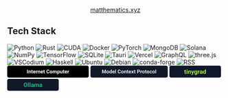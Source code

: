 <div align="center">

<p><a href="https://matthematics.xyz" target="_blank" rel="noopener noreferrer">matthematics.xyz</a></p>

</div>

## Tech Stack

![Python](https://img.shields.io/badge/Python-3776AB?logo=python&logoColor=white)
![Rust](https://img.shields.io/badge/Rust-000000?logo=rust&logoColor=white)
![CUDA](https://img.shields.io/badge/CUDA-76B900?logo=nvidia&logoColor=white)
![Docker](https://img.shields.io/badge/Docker-2496ED?logo=docker&logoColor=white)
![PyTorch](https://img.shields.io/badge/PyTorch-EE4C2C?logo=pytorch&logoColor=white)
![MongoDB](https://img.shields.io/badge/MongoDB-47A248?logo=mongodb&logoColor=white)
![Solana](https://img.shields.io/badge/Solana-00FFA3?logo=solana&logoColor=000)
![NumPy](https://img.shields.io/badge/NumPy-013243?logo=numpy&logoColor=white)
![TensorFlow](https://img.shields.io/badge/TensorFlow-FF6F00?logo=tensorflow&logoColor=white)
![SQLite](https://img.shields.io/badge/SQLite-003B57?logo=sqlite&logoColor=white)
![Tauri](https://img.shields.io/badge/Tauri-24C8DB?logo=tauri&logoColor=000)
![Vercel](https://img.shields.io/badge/Vercel-000000?logo=vercel&logoColor=white)
![GraphQL](https://img.shields.io/badge/GraphQL-E10098?logo=graphql&logoColor=white)
![three.js](https://img.shields.io/badge/three.js-000000?logo=threedotjs&logoColor=white)
![VSCodium](https://img.shields.io/badge/VSCodium-2F80ED?logo=vscodium&logoColor=white)
![Haskell](https://img.shields.io/badge/Haskell-5D4F85?logo=haskell&logoColor=white)
![Ubuntu](https://img.shields.io/badge/Ubuntu-E95420?logo=ubuntu&logoColor=white)
![Debian](https://img.shields.io/badge/Debian-A81D33?logo=debian&logoColor=white)
![conda-forge](https://img.shields.io/badge/conda--forge-1F3E6D?logo=conda-forge&logoColor=white)
![RSS](https://img.shields.io/badge/RSS-FF6600?logo=rss&logoColor=white)
<img src="./assets/internet-computer-badge.svg" alt="Internet Computer" height="28" />
<img src="./assets/mcp-badge.svg" alt="Model Context Protocol" height="28" />
<img src="./assets/tinygrad-badge.svg" alt="tinygrad" height="28" />
<img src="./assets/ollama-badge.svg" alt="Ollama" height="28" />
